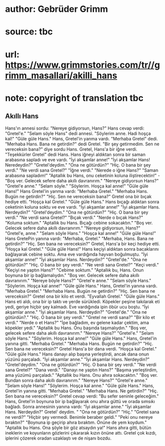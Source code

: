 # author: Gebrüder Grimm
# source: tbc
# url: https://www.grimmstories.com/tr//grimm_masallari/akilli_hans
# note: copyright of translation tbc

## Akıllı Hans 

Hans'ın annesi sordu: "Nereye gidiyorsun, Hans?"
Hans cevap verdi: "Gretel'e."
"Selam söyle Hans" dedi annesi.
"Söylerim anne. Hadi hoşça kal!"
"Güle güle Hans."
Hans, Gretel'in yanma vardı. "Merhaba Gretel" dedi. "Merhaba Hans.
Bana ne getirdin?" dedi Gretel.
"Bir şey getirmedim. Sen ne vereceksin bana?" diye sordu Hans.
Gretel, Hans'a bir iğne verdi. "Teşekkürler Gretel" dedi Hans. Hans
iğneyi aldıktan sonra bir saman arabasına sapladı ve eve vardı.
"İyi akşamlar anne!"
"İyi akşamlar Hans! Neredeydin?"
"Gretel'deydim."
"Ona ne götürdün?"
"Hiç. O bana bir şey verdi."
"Ne verdi sana Gretel?"
"İğne verdi."
"Nerede o iğne Hans?"
"Saman arabasına sapladım!"
"Aptallık bu Hans, onu ceketinin koluna iliştirecektin!" - "Boş ver.
Gelecek sefere daha akıllı davranırım."
"Nereye gidiyorsun Hans?"
"Gretel'e anne."
"Selam söyle."
"Söylerim. Hoşça kal anne!"
"Güle güle Hans!"
Hans Gretel'in yanma vardı:
"Merhaba Gretel."
"Merhaba Hans. Bugün ne getirdin?"
"Hiç. Sen ne vereceksin bana?"
Gretel ona bir bıçak hediye etti.
"Hoşça kal Gretel."
"Güle güle Hans."
Hans bıçağı aldıktan sonra ceketinin koluna soktu ve eve vardı.
"İyi akşamlar anne!"
"İyi akşamlar Hans. Nerdeydin?"
"Gretel'deydim."
"Ona ne götürdün?"
"Hiç. O bana bir şey verdi."
"Ne verdi sana Gretel?"
"Bıçak verdi."
"Nerde o bıçak Hans?"
"Koluma soktum."
"Aptallık bu Hans. Bıçağı cebine sokacaktın."
"Boş ver. Gelecek sefere daha akıllı davranırım."
"Nereye gidiyorsun, Hans?"
"Gretel'e, anne."
"Selam söyle Hans."
"Hoşça kal anne!"
"Güle güle Hans!"
Hans GretePin yanına vardı:
"Merhaba, Gretel."
"Merhaba, Hans. Bana ne getirdin?"
"Hiç. Sen bana ne vereceksin?"
Gretel, Hans'a bir keçi hediye etti.
"Hoşça kal Gretel."
"Güle güle Hans!"
Hans keçiyi aldıktan sonra bacaklarını bağlayarak cebine soktu. Ama eve
vardığında hayvan boğulmuştu.
"İyi akşamlar anne!"
"İyi akşamlar Hans. Nerdeydin?"
"Gretel'de."
"Ona ne götürdün?"
"Hiç. O bana bir şey verdi."
"Ne verdi sana Gretel?"
"Keçi verdi."
"Keçiyi ne yaptın Hans?"
"Cebime soktum."
"Aptallık bu, Hans. Onun boynuna bir ip bağlamalıydın."
"Boş ver. Gelecek sefere daha akıllı davranırım."
"Nereye böyle Hans?"
"Gretel'e anne."
"Selam söyle Hans."
"Söylerim. Hoşça kal anne!"
"Güle güle Hans."
Hans, Gretel'in yanına vardı.
"Merhaba Gretel."
"Merhaba Hans. Bugün ne getirdin?"
"Hiç. Sen bana ne vereceksin?"
Gretel ona bir kilo et verdi.
"Eyvallah Gretel."
"Güle güle Hans."
Hans eti aldı, ona bir ip taktı ve yerde sürükledi. Köpekler peşine
takılarak eti yedi, geriye hiçbir şey kalmadı. Eve vardığında ipin öbür
ucu boştu.
"İyi akşamlar anne."
"İyi akşamlar Hans. Nerdeydin?"
"Gretel'de."
"Ona ne götürdün?."
"Hiç. O bana bir şey verdi."
"Gretel ne verdi sana?"
"Bir kilo et verdi."
"Nerde o et Hans?"
"İpe bağladım, ev gelene kadar çektim, ama köpekler yedi."
"Aptallık bu Hans. Onu başında taşımalıydın."
"Boş ver, gelecek sefere daha akıllı davranırım."
"Nereye Hans?"
"Gretel'e."
"Selam söyle Hans."
"Söylerim. Hoşça kal anne!"
"Güle güle Hans."
Hans, Gretel'in yanına gitti.
"Merhaba Gretel."
"Merhaba Hans. Bugün ne getirdin?"
"Hiç. Sen bana ne vereceksin?"
Gretel Hans'a bir dana verdi.
"Hoşça kal Gretel."
"Güle güle Hans."
Hans danayı alıp başına yerleştirdi, ancak dana onun yüzünü parçaladı.
"İyi akşamlar anne."
"İyi akşamlar Hans. Nerdeydin?"
"Gretel'deydim."
"Ona ne götürdün?"
"Hiç. O bana bir şey verdi."
"Ne verdi sana Gretel?"
"Dana verdi."
"Danayı ne yaptın Hans?"
"Başıma yerleştirdim, ama yüzümü parçaladı."
"Aptallık bu Hans. Onu ahıra sokacaktın."
"Boş ver. Bundan sonra daha akıllı davranırım."
"Nereye Hans?"
"Gretel'e anne."
"Selam söyle Hans!"
"Söylerim. Hoşça kal anne."
"Güle güle Hans."
Hans, Gretel'in yanına gitti.
"Merhaba Gretel."
"Merhaba Hans. Ne getirdin?"
"Hiç. Sen bana ne vereceksin?"
Gretel cevap verdi:
"Bu sefer seninle geleceğim."
Hans, Gretel'in boynuna bir ip bağlayarak onu ahıra güttü ve orada
sımsıkı bağladı. Sonra annesinin yanına vardı: "İyi akşamlar anne."
"İyi akşamlar Hans. Nerdeydin?"
Gretel' deydim. "
"Ona ne götürdün?"
"Hiç."
"Gretel sana ne verdi?"
"Hiçbir şey vermedi. Benimle beraber geldi."
"Peki onu nereye bıraktın?"
"Boynuna ip geçirip ahıra bıraktım. Önüne de yem koydum."
"Aptallık bu Hans. Ona şöyle bir göz atsaydın ya!"
Hans ahıra gitti, bütün ineklerin ve koyunların gözlerini çıkararak
kızın önüne attı.
Gretel çok kızdı, iplerini çözerek oradan uzaklaştı ve de nişanı bozdu.
